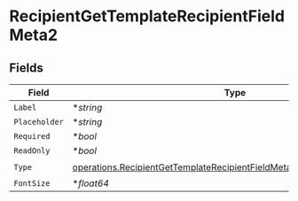 # RecipientGetTemplateRecipientFieldMeta2


## Fields

| Field                                                                                                                                                                | Type                                                                                                                                                                 | Required                                                                                                                                                             | Description                                                                                                                                                          |
| -------------------------------------------------------------------------------------------------------------------------------------------------------------------- | -------------------------------------------------------------------------------------------------------------------------------------------------------------------- | -------------------------------------------------------------------------------------------------------------------------------------------------------------------- | -------------------------------------------------------------------------------------------------------------------------------------------------------------------- |
| `Label`                                                                                                                                                              | **string*                                                                                                                                                            | :heavy_minus_sign:                                                                                                                                                   | N/A                                                                                                                                                                  |
| `Placeholder`                                                                                                                                                        | **string*                                                                                                                                                            | :heavy_minus_sign:                                                                                                                                                   | N/A                                                                                                                                                                  |
| `Required`                                                                                                                                                           | **bool*                                                                                                                                                              | :heavy_minus_sign:                                                                                                                                                   | N/A                                                                                                                                                                  |
| `ReadOnly`                                                                                                                                                           | **bool*                                                                                                                                                              | :heavy_minus_sign:                                                                                                                                                   | N/A                                                                                                                                                                  |
| `Type`                                                                                                                                                               | [operations.RecipientGetTemplateRecipientFieldMetaTemplatesRecipientsType](../../models/operations/recipientgettemplaterecipientfieldmetatemplatesrecipientstype.md) | :heavy_check_mark:                                                                                                                                                   | N/A                                                                                                                                                                  |
| `FontSize`                                                                                                                                                           | **float64*                                                                                                                                                           | :heavy_minus_sign:                                                                                                                                                   | N/A                                                                                                                                                                  |